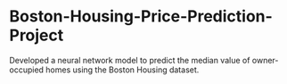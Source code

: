 # Boston-Housing-Price-Prediction-Project
Developed a neural network model to predict the median value of owner-occupied homes using the Boston Housing dataset.
